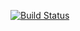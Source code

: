 [![Build Status](https://travis-ci.org/liligga/lab06.svg?branch=master)](https://travis-ci.org/liligga/lab06)
